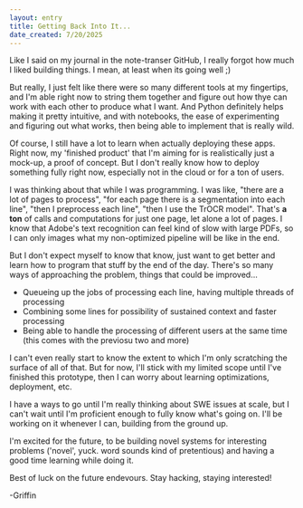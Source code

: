 ```yaml
---
layout: entry
title: Getting Back Into It...
date_created: 7/20/2025
---
```


Like I said on my journal in the note-transer GitHub, I really forgot how much I liked building things.
I mean, at least when its going well ;)

But really, I just felt like there were so many different tools at my fingertips, and I'm able right now
to string them together and figure out how thye can work with each other to produce what I want.
And Python definitely helps making it pretty intuitive, and with notebooks, the ease of experimenting
and figuring out what works, then being able to implement that is really wild.

Of course, I still have a lot to learn when actually deploying these apps. Right now, my 'finished product'
that I'm aiming for is realistically just a mock-up, a proof of concept. But I don't really know how to deploy something
fully right now, especially not in the cloud or for a ton of users.

I was thinking about that while I was programming. I was like, "there are a lot of pages to process",
"for each page there is a segmentation into each line", "then I preprocess each line", "then I use the TrOCR model".
That's **a ton** of calls and computations for just one page, let alone a lot of pages.
I know that Adobe's text recognition can feel kind of slow with large PDFs, so I can only images what my non-optimized
pipeline will be like in the end.

But I don't expect myself to know that know, just want to get better and learn how to program that stuff by the end of the day.
There's so many ways of approaching the problem, things that could be improved...

- Queueing up the jobs of processing each line, having multiple threads of processing
- Combining some lines for possibility of sustained context and faster processing
- Being able to handle the processing of different users at the same time (this comes with the previosu two and more)

I can't even really start to know the extent to which I'm only scratching the surface of all of that.
But for now, I'll stick with my limited scope until I've finished this prototype, then I can worry about
learning optimizations, deployment, etc.

I have a ways to go until I'm really thinking about SWE issues at scale, but I can't wait until I'm proficient enough
to fully know what's going on. I'll be working on it whenever I can, building from the ground up.

I'm excited for the future, to be building novel systems for interesting problems ('novel', yuck. word sounds kind of pretentious)
and having a good time learning while doing it.

Best of luck on the future endevours. Stay hacking, staying interested!

-Griffin